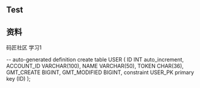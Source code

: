 ## Test

## 资料
码匠社区 学习1

-- auto-generated definition
create table USER
(
    ID           INT auto_increment,
    ACCOUNT_ID   VARCHAR(100),
    NAME         VARCHAR(50),
    TOKEN        CHAR(36),
    GMT_CREATE   BIGINT,
    GMT_MODIFIED BIGINT,
    constraint USER_PK
        primary key (ID)
);